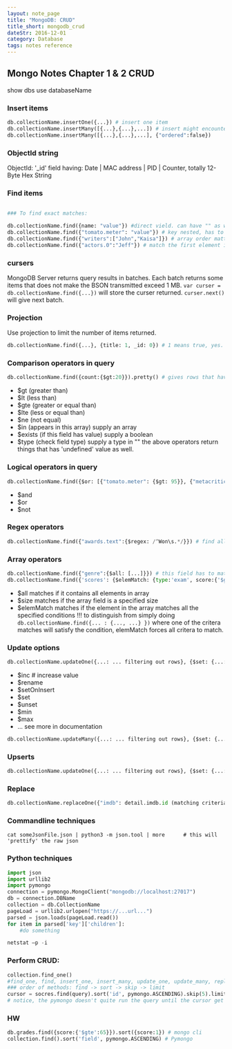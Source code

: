 ```yaml
---
layout: note_page
title: "MongoDB: CRUD"
title_short: mongodb_crud
dateStr: 2016-12-01
category: Database
tags: notes reference
---
```

## Mongo Notes Chapter 1 & 2 CRUD

show dbs
use databaseName

### Insert items

```python
db.collectionName.insertOne({...}) # insert one item
db.collectionName.insertMany([{...},{...},...]) # insert might encounter duplicates and stop at error. To get over with this,
db.collectionName.insertMany([{...},{...},...], {"ordered":false})
```

### ObjectId string

ObjectId: '\_id' field having:
Date | MAC address | PID | Counter, totally 12-Byte Hex String

### Find items

```python

### To find exact matches:

db.collectionName.find({name: "value"}) #direct vield. can have "" as well
db.collectionName.find({"tomato.meter": "value"}) # key nested, has to use ""; also this nesting can go much depper, it only matches those with this field defined. If does not exist, then would not return it.
db.collectionName.find({"writers":["John","Kaisa"]}) # array order matters!
db.collectionName.find({"actors.0":"Jeff"}) # match the first element in actors array
```

### cursers

MongoDB Server returns query results in batches.
Each batch returns some items that does not make the BSON transmitted exceed 1 MB.
`var curser = db.collectionName.find({...})`
will store the curser returned.
`curser.next()`
will give next batch.

### Projection

Use projection to limit the number of items returned.
```python
db.collectionName.find({...}, {title: 1, _id: 0}) # 1 means true, yes. 0 means false. Here _id is excluded, but it is 1 by default.
```

### Comparison operators in query

```python
db.collectionName.find({count:{$gt:20}}).pretty() # gives rows that have count > 20. .pretty() makes the result easier to view.
```
- $gt (greater than)
- $lt (less than)
- $gte (greater or equal than)
- $lte (less or equal than)
- $ne (not equal)
- $in (appears in this array) supply an array
- $exists (if this field has value) supply a boolean
- $type (check field type) supply a type in ""
the above operators return things that has 'undefined' value as well.

### Logical operators in query

```python
db.collectionName.find({$or: [{"tomato.meter": {$gt: 95}}, {"metacritic": {$gt: 88}}]}) # use logical operators to combine a list of criteria
```
- $and
- $or
- $not

### Regex operators

```python
db.collectionName.find({"awards.text":{$regex: /^Won\s.*/}}) # find all rows with this field matching this regex
```

### Array operators

```python
db.collectionName.find({"genre":{$all: [...]}}) # this field has to match only if all in this array appears
db.collectionName.find({'scores': {$elemMatch: {type:'exam', score:{'$gt':99.8}}}}); # going in deeper to match
```
- $all    matches if it contains all elements in array
- $size    matches if the array field is a specified size
- $elemMatch    matches if the element in the array matches all the specified conditions !!! to distinguish from simply doing `db.collectionName.find({... : {..., ...} })`  where one of the critera matches will satisfy the condition, elemMatch forces all critera to match.

### Update options

```python
db.collectionName.updateOne({...: ... filtering out rows}, {$set: {...: ... new values, ...: ...}}) # this will modify the first item that matches, and only if the matching field exists, otherwise add the field if it does not exist
```
- $inc  # increase value
- $rename
- $setOnInsert
- $set
- $unset
- $min
- $max
- ... see more in documentation

```python
db.collectionName.updateMany({...: ... filtering out rows}, {$set: {...: ... new values, ...: ...}})
```

### Upserts

```python
db.collectionName.updateOne({...: ... filtering out rows}, {$set: {...: ... new values, ...: ...}, {upsert: true}}) # will be helpful if you want to insert something, but is afraid that it exists, then this query will: update it if it finds it; or insert it if it doesn't.
```

### Replace

```python
db.collectionName.replaceOne({"imdb": detail.imdb.id (matching criteria)}, detail (the new candidate)) # replace one thing with another document
```

### Commandline techniques

`cat someJsonFile.json | python3 -m json.tool | more      # this will 'prettify' the raw json`

### Python techniques

```python
import json
import urllib2
import pymongo
connection = pymongo.MongoClient("mongodb://localhost:27017")
db = connection.DBName
collection = db.CollectionName
pageLoad = urllib2.urlopen("https://...url...")
parsed = json.loads(pageLoad.read())
for item in parsed['key']['children']:
    #do something

netstat –p -i
```

### Perform CRUD:

```python
collection.find_one()
#find_one, find, insert_one, insert_many, update_one, update_many, replace_one, delete_one, delete_many
### order of methods: find -> sort -> skip -> limit
cursor = socres.find(query).sort('id', pymongo.ASCENDING).skip(5).limit(5)
# notice, the pymongo doesn't quite run the query until the cursor get iterated.
```

### HW

```python
db.grades.find({score:{'$gte':65}}).sort({score:1}) # mongo cli
collection.find().sort('field', pymongo.ASCENDING) # Pymongo
```
